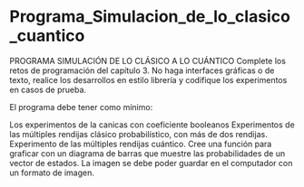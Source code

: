 # Programa_Simulacion_de_lo_clasico_cuantico

PROGRAMA SIMULACIÓN DE LO CLÁSICO A LO CUÁNTICO
Complete los retos de programación del capítulo 3. No haga interfaces gráficas o de texto, realice los desarrollos en estilo librería y codifique los experimentos en casos de prueba.

El programa debe tener como mínimo:

Los experimentos de la canicas con coeficiente booleanos
Experimentos de las múltiples rendijas clásico probabilístico, con más de dos rendijas.
Experimento de las múltiples rendijas cuántico.
Cree una función para graficar con un diagrama de barras que muestre las probabilidades de un vector de estados. La imagen se debe poder guardar en el computador con un formato de imagen.
